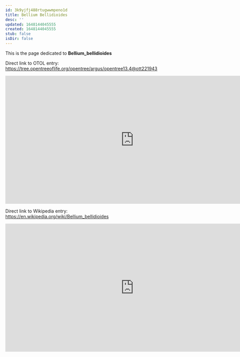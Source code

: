 ```yaml
---
id: 3k9yjfj488rtugwwmpeno1d
title: Bellium Bellidioides
desc: ''
updated: 1648144045555
created: 1648144045555
stub: false
isDir: false
---
```

This is the page dedicated to **Bellium_bellidioides**


Direct link to OTOL entry: https://tree.opentreeoflife.org/opentree/argus/opentree13.4@ott221943



<html>
    <body>
    <iframe src="https://tree.opentreeoflife.org/opentree/argus/opentree13.4@ott221943"
    width="800" height="400" frameborder="0" allowfullscreen> </iframe>
    </body>
</html>
    


Direct link to Wikipedia entry: https://en.wikipedia.org/wiki/Bellium_bellidioides



<html>
    <body>
    <iframe src="https://en.wikipedia.org/wiki/Bellium_bellidioides"
    width="800" height="400" frameborder="0" allowfullscreen> </iframe>
    </body>
</html>
    
